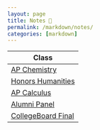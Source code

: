 ```yaml
---
layout: page
title: Notes 📝
permalink: /markdown/notes/
categories: [markdown]
---
```


| Class |
|-|
| [AP Chemistry]({{site.baseurl}}/2022/08/26/chem.html) |
| [Honors Humanities]({{site.baseurl}}/2022/08/26/honorshumanities.html) |
| [AP Calculus]({{site.baseurl}}/2022/08/26/calc.html) |
| [Alumni Panel]({{site.baseurl}}/2022/08/29/alumnipanel.html) |
| [CollegeBoard Final]({{site.baseurl}}/2022/11/10/final.html) |